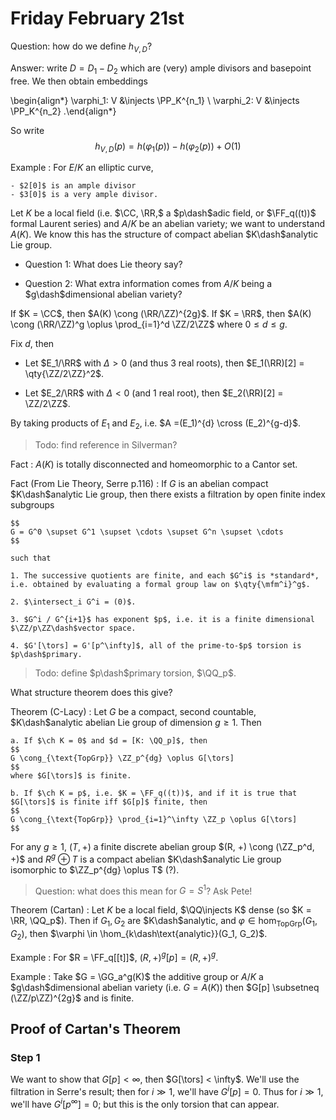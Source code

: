 # Friday February 21st

Question: how do we define $h_{V, D}$?

Answer: write $D = D_1 - D_2$ which are (very) ample divisors and basepoint free.
We then obtain embeddings

\begin{align*}
\varphi_1: V &\injects \PP_K^{n_1} \\
\varphi_2: V &\injects \PP_K^{n_2}
.\end{align*}

So write
$$
h_{V, D}(p) = h(\varphi_1(p)) - h(\varphi_2(p)) + O(1)
$$

Example
: For $E/K$ an elliptic curve,

    - $2[0]$ is an ample divisor
    - $3[0]$ is a very ample divisor.

Let $K$ be a local field (i.e. $\CC, \RR,$ a $p\dash$adic field, or $\FF_q((t))$ formal Laurent series) and $A/K$ be an abelian variety; we want to understand $A(K)$.
We know this has the structure of compact abelian $K\dash$analytic Lie group.

- Question 1: What does Lie theory say?

- Question 2: What extra information comes from $A/K$ being a $g\dash$dimensional abelian variety?

If $K = \CC$, then $A(K) \cong (\RR/\ZZ)^{2g}$.
If $K = \RR$, then $A(K) \cong (\RR/\ZZ)^g \oplus \prod_{i=1}^d \ZZ/2\ZZ$ where $0\leq d \leq g$.

Fix $d$, then

- Let $E_1/\RR$ with $\Delta > 0$ (and thus 3 real roots), then $E_1(\RR)[2] = \qty{\ZZ/2\ZZ}^2$.

- Let $E_2/\RR$ with $\Delta < 0$ (and 1 real root), then $E_2(\RR)[2] = \ZZ/2\ZZ$.

By taking products of $E_1$ and $E_2$, i.e. $A =(E_1)^{d} \cross (E_2)^{g-d}$.


> Todo: find reference in Silverman?

Fact
: $A(K)$ is totally disconnected and homeomorphic to a Cantor set.

Fact (From Lie Theory, Serre p.116)
:   If $G$ is an abelian compact $K\dash$analytic Lie group, then there exists a filtration by open finite index subgroups

    $$
    G = G^0 \supset G^1 \supset \cdots \supset G^n \supset \cdots
    $$

    such that

    1. The successive quotients are finite, and each $G^i$ is *standard*, i.e. obtained by evaluating a formal group law on $\qty{\mfm^i}^g$.

    2. $\intersect_i G^i = (0)$.

    3. $G^i / G^{i+1}$ has exponent $p$, i.e. it is a finite dimensional $\ZZ/p\ZZ\dash$vector space.

    4. $G'[\tors] = G'[p^\infty]$, all of the prime-to-$p$ torsion is $p\dash$primary.

> Todo: define $p\dash$primary torsion, $\QQ_p$.

What structure theorem does this give?


Theorem (C-Lacy)
:   Let $G$ be a compact, second countable, $K\dash$analytic abelian Lie group of dimension $g\geq 1$.
    Then

    a. If $\ch K = 0$ and $d = [K: \QQ_p]$, then
    $$
    G \cong_{\text{TopGrp}} \ZZ_p^{dg} \oplus G[\tors]
    $$
    where $G[\tors]$ is finite.

    b. If $\ch K = p$, i.e. $K = \FF_q((t))$, and if it is true that $G[\tors]$ is finite iff $G[p]$ finite, then
    $$
    G \cong_{\text{TopGrp}} \prod_{i=1}^\infty \ZZ_p \oplus G[\tors]
    $$

For any $g\geq 1$, $(T, +)$ a finite discrete abelian group $(R, +) \cong (\ZZ_p^d, +)$ and $R^g \oplus T$ is a compact abelian $K\dash$analytic Lie group isomorphic to $\ZZ_p^{dg} \oplus T$ (?).

> Question: what does this mean for $G = S^1$? Ask Pete!

Theorem (Cartan)
: Let $K$ be a local field, $\QQ\injects K$ dense (so $K = \RR, \QQ_p$).
  Then if $G_1, G_2$ are $K\dash$analytic, and $\varphi \in \hom_{\text{TopGrp}}(G_1, G_2)$, then $\varphi \in \hom_{k\dash\text{analytic}}(G_1, G_2)$.

Example
: For $R = \FF_q[[t]]$, $(R, +)^g [p] = (R, +)^g$.

Example
: Take $G = \GG_a^g(K)$ the additive group or $A/K$ a $g\dash$dimensional abelian variety (i.e. $G = A(K)$) then $G[p] \subsetneq (\ZZ/p\ZZ)^{2g}$ and is finite.


## Proof of Cartan's Theorem


### Step 1

We want to show that $G[p] < \infty$, then $G[\tors] < \infty$.
We'll use the filtration in Serre's result; then for $i \gg 1$, we'll have $G^i[p] = 0$.
Thus for $i \gg 1$, we'll have $G^i[p^\infty] = 0$; but this is the only torsion that can appear.
